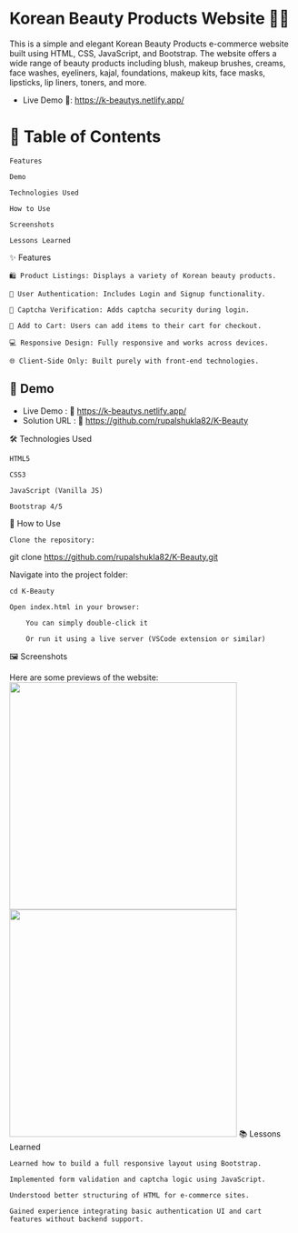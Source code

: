 # Korean Beauty Products Website 💄🌸

 This is a simple and elegant Korean Beauty Products e-commerce website built using HTML, CSS, JavaScript, and Bootstrap. The website offers a wide range of beauty products including blush, makeup brushes, creams, face washes, eyeliners, kajal, foundations, makeup kits, face masks, lipsticks, lip liners, toners, and more.

- Live Demo 🔗: https://k-beautys.netlify.app/

# 📌 Table of Contents

    Features

    Demo

    Technologies Used

    How to Use

    Screenshots

    Lessons Learned

✨ Features

    🛍️ Product Listings: Displays a variety of Korean beauty products.

    🔐 User Authentication: Includes Login and Signup functionality.

    🔐 Captcha Verification: Adds captcha security during login.

    🛒 Add to Cart: Users can add items to their cart for checkout.

    💻 Responsive Design: Fully responsive and works across devices.

    🌐 Client-Side Only: Built purely with front-end technologies.

## 🔗 Demo

 -  Live Demo : 🔗 https://k-beautys.netlify.app/
 -  Solution URL : 🔗 https://github.com/rupalshukla82/K-Beauty

🛠 Technologies Used

    HTML5

    CSS3

    JavaScript (Vanilla JS)

    Bootstrap 4/5

🚀 How to Use

    Clone the repository:

git clone https://github.com/rupalshukla82/K-Beauty.git

Navigate into the project folder:

    cd K-Beauty

    Open index.html in your browser:

        You can simply double-click it

        Or run it using a live server (VSCode extension or similar)

🖼 Screenshots

Here are some previews of the website:
<img src="/mnt/data/5704c333-5dc7-41e7-8f5c-ce4d0e81ae27.png" width="400"> <img src="/mnt/data/1ce3bf98-9801-4e5c-befa-2924786226a9.png" width="400">
📚 Lessons Learned

    Learned how to build a full responsive layout using Bootstrap.

    Implemented form validation and captcha logic using JavaScript.

    Understood better structuring of HTML for e-commerce sites.

    Gained experience integrating basic authentication UI and cart features without backend support.

